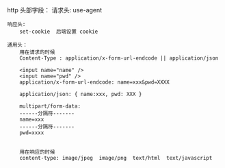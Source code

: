 http 头部字段：
    请求头:
        use-agent

    响应头:
        set-cookie  后端设置 cookie

    通用头：
        用在请求的时候
        Content-Type : application/x-form-url-endcode || application/json

        <input name="name" />
        <input name="pwd" />
        application/x-form-url-endcode: name=xxx&pwd=XXXX

        application/json: { name:xxx, pwd: XXX }

        multipart/form-data:
        ------分隔符-------
        name=xxx
        ------分隔符-------
        pwd=xxxx


        用在响应的时候
        content-type: image/jpeg  image/png  text/html  text/javascript
